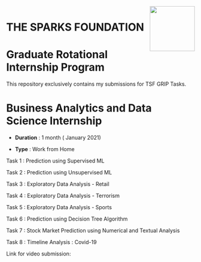 <img align = right height = 120 width = 120 src = https://www.thesparksfoundationsingapore.org/images/logo_small.png>

# THE SPARKS FOUNDATION                                                              

# Graduate Rotational Internship Program

This repository exclusively contains my submissions for TSF GRIP Tasks.

# Business Analytics and Data Science Internship

- **Duration** : 1 month ( January 2021)

- **Type** : Work from Home

Task 1 : Prediction using Supervised ML

Task 2 : Prediction using Unsupervised ML

Task 3 : Exploratory Data Analysis - Retail

Task 4 : Exploratory Data Analysis - Terrorism

Task 5 : Exploratory Data Analysis - Sports

Task 6 : Prediction using Decision Tree Algorithm

Task 7 : Stock Market Prediction using Numerical and Textual Analysis

Task 8 : Timeline Analysis : Covid-19


Link for video submission: 
